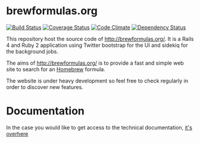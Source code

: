# brewformulas.org

[![Build Status](https://travis-ci.org/zedtux/brewformulas.org.png?branch=master)](https://travis-ci.org/zedtux/brewformulas.org) [![Coverage Status](https://coveralls.io/repos/zedtux/brewformulas.org/badge.png)](https://coveralls.io/r/zedtux/brewformulas.org) [![Code Climate](https://codeclimate.com/github/zedtux/brewformulas.org.png)](https://codeclimate.com/github/zedtux/brewformulas.org) [![Dependency Status](https://gemnasium.com/zedtux/brewformulas.org.png)](https://gemnasium.com/zedtux/brewformulas.org)

This repository host the source code of http://brewformulas.org/.
It is a Rails 4 and Ruby 2 application using Twitter bootstrap for the UI and sidekiq for the background jobs.

The aims of http://brewformulas.org/ is to provide a fast and simple web site to search for an [Homebrew](https://github.com/Homebrew/homebrew) formula.


The website is under heavy development so feel free to check regularly in order to discover new features.

# Documentation

In the case you would like to get access to the technical documentation, [it's overhere](http://rdoc.info/github/zedtux/brewformulas.org/master/frames)

